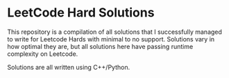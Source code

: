 # LeetCode Hard Solutions
This repository is a compilation of all solutions that I successfully managed to write for Leetcode Hards with minimal to no support.
Solutions vary in how optimal they are, but all solutions here have passing runtime complexity on Leetcode.

Solutions are all written using C++/Python.
